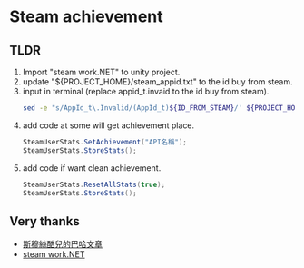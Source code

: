 # Steam achievement


## TLDR
1. Import "steam work.NET" to unity project.
2. update "${PROJECT_HOME}/steam_appid.txt"  to the id buy from steam.
3. input in terminal (replace appid_t.invaid to the id buy from steam).
    ```sh
    sed -e "s/AppId_t\.Invalid/(AppId_t)${ID_FROM_STEAM}/' ${PROJECT_HOME}/Assets/Scripts/Steamwork.NET/SteamManager.cs 
    ```
4. add code at some will get achievement place.
    ```C#
    SteamUserStats.SetAchievement("API名稱");
    SteamUserStats.StoreStats();
    ```
4. add code if want clean achievement.
    ```C#
    SteamUserStats.ResetAllStats(true);
    SteamUserStats.StoreStats();
    ```

## Very thanks
* [斯穆絲酷兒的巴哈文章](https://home.gamer.com.tw/creationDetail.php?sn=4156394)
* [steam work.NET](https://github.com/rlabrecque/Steamworks.NET/releases)